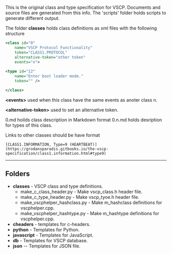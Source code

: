 
This is the original class and type specification for VSCP. Documents and source files are generated from this info. The 'scripts' folder holds scripts to generate different output.

The folder **classes** holds class definitions as xml files with the following structure

```xml
<class id="0" 
    name="VSCP Protocol Functionality" 
    token="CLASS1.PROTOCOL"
    alternative-token="other token" 
    events="n">
    
<type id="12"
    name="Enter boot loader mode." 
    token="" />

</class>
```

**\<events\>** used when this class have the same events as anoter class n.

**\<alternative-token\>** used to set an alternative token.

0.md hoilds class description in Markdown format
0.n.md holds desription for types of this class.

Links to other classes should be have format

    [CLASS1.INFORMATION, Type=9 (HEARTBEAT)](https://grodansparadis.gitbooks.io/the-vscp-specification/class1.information.html#type9)

----

## Folders

* **classes** - VSCP class and type definitions.
    * make_c_class_header.py - Make vscp_class.h header file.
    * make_c_type_header.py - Make vscp_tyoe.h header file.
    * make_vscphelper_hashclass.py - Make m_hashclass definitions for vscphelper.cpp.
    * make_vscphelper_hashtype.py - Make m_hashtype definitions for vscphelper.cpp.
* **cheaders** - templates for c-headers.
* **python** - Templates for Python.
* **javascript** - Templates for JavaScript.
* **db** - Templates for VSCP database.
* **json** -- Templates for JSON file.

